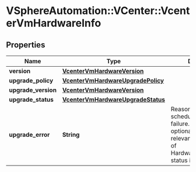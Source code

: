 # VSphereAutomation::VCenter::VcenterVmHardwareInfo

## Properties
Name | Type | Description | Notes
------------ | ------------- | ------------- | -------------
**version** | [**VcenterVmHardwareVersion**](VcenterVmHardwareVersion.md) |  | [optional] 
**upgrade_policy** | [**VcenterVmHardwareUpgradePolicy**](VcenterVmHardwareUpgradePolicy.md) |  | [optional] 
**upgrade_version** | [**VcenterVmHardwareVersion**](VcenterVmHardwareVersion.md) |  | [optional] 
**upgrade_status** | [**VcenterVmHardwareUpgradeStatus**](VcenterVmHardwareUpgradeStatus.md) |  | [optional] 
**upgrade_error** | **String** | Reason for the scheduled upgrade failure. This field is optional and it is only relevant when the value of Hardware.Info.upgrade-status is FAILED. | [optional] 


